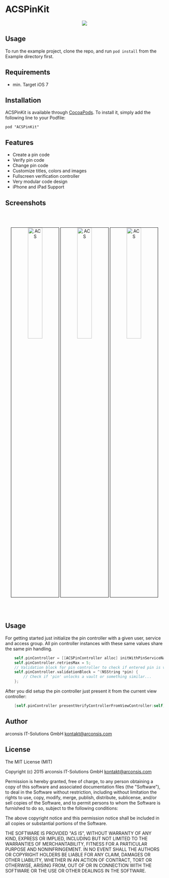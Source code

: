 # ACSPinKit

<p align="center" >
  <img src="https://github.com/arconsis/ACSPinKit/raw/master/Resources/ACSPinKit.png">
</p>

## Usage

To run the example project, clone the repo, and run `pod install` from the Example directory first.

## Requirements
- min. Target iOS 7

## Installation

ACSPinKit is available through [CocoaPods](http://cocoapods.org). To install
it, simply add the following line to your Podfile:

    pod "ACSPinKit"
    
## Features
- Create a pin code
- Verify pin code
- Change pin code
- Customize titles, colors and images
- Fullscreen verification controller
- Very modular code design
- iPhone and iPad Support

## Screenshots

<br>
<br>
<p align="center" >
	<img src="https://github.com/arconsis/ACSPinKit/raw/master/Resources/ACS1.PNG" width="30%" height="30%" alt="ACS" title="ACS" border="1">
  <img src="https://github.com/arconsis/ACSPinKit/raw/master/Resources/ACS2.PNG" width="30%" height="30%" alt="ACS" title="ACS" border="1">
  <img src="https://github.com/arconsis/ACSPinKit/raw/master/Resources/ACS3.PNG" width="30%" height="30%" alt="ACS" title="ACS" border="1">
</p>
<br>
<br>

## Usage

For getting started just initialize the pin controller with a given user, service and access group. All pin controller instances with these same values share the same pin handling.

```objective-c
	self.pinController = [[ACSPinController alloc] initWithPinServiceName:@"testservice" pinUserName:@"testuser" accessGroup:@"accesstest" delegate:self];
    self.pinController.retriesMax = 5;
    // Validation block for pin controller to check if entered pin is valid.
    self.pinController.validationBlock = ^(NSString *pin) {
        // Check if 'pin' unlocks a vault or something similar...
    };
```

After you did setup the pin controller just present it from the current view controller:

```objective-c
	[self.pinController presentVerifyControllerFromViewController:self];
```


## Author

arconsis IT-Solutions GmbH <kontakt@arconsis.com>

## License

The MIT License (MIT)

Copyright (c) 2015 arconsis IT-Solutions GmbH <kontakt@arconsis.com>

Permission is hereby granted, free of charge, to any person obtaining a copy
of this software and associated documentation files (the "Software"), to deal
in the Software without restriction, including without limitation the rights
to use, copy, modify, merge, publish, distribute, sublicense, and/or sell
copies of the Software, and to permit persons to whom the Software is
furnished to do so, subject to the following conditions:

The above copyright notice and this permission notice shall be included in
all copies or substantial portions of the Software.

THE SOFTWARE IS PROVIDED "AS IS", WITHOUT WARRANTY OF ANY KIND, EXPRESS OR
IMPLIED, INCLUDING BUT NOT LIMITED TO THE WARRANTIES OF MERCHANTABILITY,
FITNESS FOR A PARTICULAR PURPOSE AND NONINFRINGEMENT. IN NO EVENT SHALL THE
AUTHORS OR COPYRIGHT HOLDERS BE LIABLE FOR ANY CLAIM, DAMAGES OR OTHER
LIABILITY, WHETHER IN AN ACTION OF CONTRACT, TORT OR OTHERWISE, ARISING FROM,
OUT OF OR IN CONNECTION WITH THE SOFTWARE OR THE USE OR OTHER DEALINGS IN
THE SOFTWARE.


